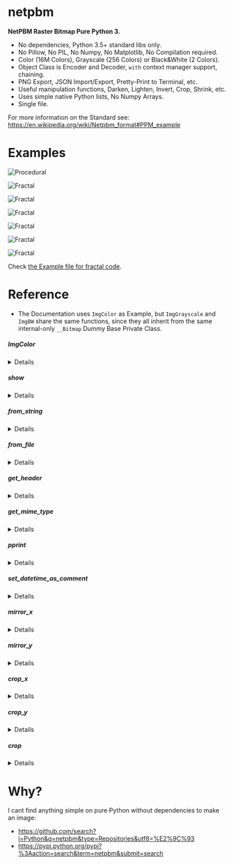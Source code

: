 
# netpbm

**NetPBM Raster Bitmap Pure Python 3.**

- No dependencies, Python 3.5+ standard libs only.
- No Pillow, No PIL, No Numpy, No Matplotlib, No Compilation required.
- Color (16M Colors), Grayscale (256 Colors) or Black&White (2 Colors).
- Object Class is Encoder and Decoder, `with` context manager support, chaining.
- PNG Export, JSON Import/Export, Pretty-Print to Terminal, etc.
- Useful manipulation functions, Darken, Lighten, Invert, Crop, Shrink, etc.
- Uses simple native Python lists, No Numpy Arrays.
- Single file.

For more information on the Standard see: https://en.wikipedia.org/wiki/Netpbm_format#PPM_example


# Examples

![Procedural](https://raw.githubusercontent.com/juancarlospaco/netpbm/master/example.jpg)

![Fractal](https://raw.githubusercontent.com/juancarlospaco/netpbm/master/fractalito.jpeg)

![Fractal](https://raw.githubusercontent.com/juancarlospaco/netpbm/master/fractalito_Vicsek.jpeg)

![Fractal](https://raw.githubusercontent.com/juancarlospaco/netpbm/master/fractalito_hexaflake.jpg)

![Fractal](https://raw.githubusercontent.com/juancarlospaco/netpbm/master/fractalito_snowflake.jpeg)

![Fractal](https://raw.githubusercontent.com/juancarlospaco/netpbm/master/fractalito_spiral.jpeg)

![Fractal](https://raw.githubusercontent.com/juancarlospaco/netpbm/master/fractalito_tri.jpeg)

Check [the Example file for fractal code](https://github.com/juancarlospaco/netpbm/blob/master/example_fractals.py).


# Reference


- The Documentation uses `ImgColor` as Example, but `ImgGrayscale` and `ImgBW` share the same functions, since they all inherit from the same internal-only `__Bitmap` Dummy Base Private Class.


##### ImgColor
<details>

`netpbm.ImgColor(width: int, height: int, bitmap: list, bg: int=0, comment: str="")`

**Description:** Make an Image object.

**Arguments:**
- `width` Width of Image, required, integer type.
- `height` Height of Image, required, integer type.
- `bitmap` A List of Lists with RGB values `[ [(R,G,B), ... ], ... ]` eg.`[ [(255,0,128), (10,0,250),], ]`, optional, a Blank image will be created if not provided, list type.
- `bg` Default Background color, optional, a Blank Background image will be used if not provided, list type.
- `comment` Comment for Image, optional, an Empty string comment image will be used if not provided, string type.

**Keyword Arguments:** None.

**Returns:** `ImgColor` object, a Color Image.

**Source Code file:** https://github.com/juancarlospaco/anglerfish/blob/master/anglerfish/netpbm.py

| State              | OS          | Description |
| ------------------ |:-----------:| -----------:|
| :white_check_mark: | **Linux**   | Works Ok    |
| :white_check_mark: | **Os X**    | Works Ok    |
| :white_check_mark: | **Windows** | Works Ok    |

**Usage Example:**

```python
>>> from netpbm import ImgColor
>>> ImgColor(10, 10)
```
</details>



##### show
<details>

`netpbm.ImgColor.show()`

**Description:** Opens Image with browser or default program, auto-converts to PNG.

**Arguments:** None.

**Keyword Arguments:** None.

**Returns:** None.

**Source Code file:** https://github.com/juancarlospaco/anglerfish/blob/master/anglerfish/netpbm.py

| State              | OS          | Description |
| ------------------ |:-----------:| -----------:|
| :white_check_mark: | **Linux**   | Works Ok    |
| :white_check_mark: | **Os X**    | Works Ok    |
| :white_check_mark: | **Windows** | Works Ok    |

**Usage Example:**

```python
>>> from netpbm import ImgColor
>>> image = ImgColor(10, 10)
>>> image.show()
```
</details>



##### from_string
<details>

`netpbm.ImgColor.from_string(stringy: str)`

**Description:** Get Bitmap data from a string.
This first get contents as a UTF-8 string, removes all empty lines, strips the string,
gets Header data using a Regex, which includes Height of Bitmap,
then it slices lines from string from bottom to top according to Height, that gives the Bitmap data from the string slice,
make all strings to integers and sets them as Bitmap, returns that Bitmap.

**Arguments:**
- `stringy` A string with a valid image file, required, string type.

**Keyword Arguments:** None.

**Returns:** A Bitmap, a list of lists.

**Source Code file:** https://github.com/juancarlospaco/anglerfish/blob/master/anglerfish/netpbm.py

| State              | OS          | Description |
| ------------------ |:-----------:| -----------:|
| :white_check_mark: | **Linux**   | Works Ok    |
| :white_check_mark: | **Os X**    | Works Ok    |
| :white_check_mark: | **Windows** | Works Ok    |

**Usage Example:**

```python
>>> from netpbm import ImgColor
>>> image= ImgColor(10, 10)
>>> image.from_string(open("image.ppm").read())
```
</details>



##### from_file
<details>

`netpbm.ImgColor.from_file(filepath: str)`

**Description:** Get Bitmap data from an existent valid file path string.
Internally is a shortcut to `netpbm.ImgColor.from_string()` that opens and reads the file.

**Arguments:**
- `filepath` A string with an existent valid image file path, required, string type.

**Keyword Arguments:** None.

**Returns:** A Bitmap, a list of lists.

**Source Code file:** https://github.com/juancarlospaco/anglerfish/blob/master/anglerfish/netpbm.py

| State              | OS          | Description |
| ------------------ |:-----------:| -----------:|
| :white_check_mark: | **Linux**   | Works Ok    |
| :white_check_mark: | **Os X**    | Works Ok    |
| :white_check_mark: | **Windows** | Works Ok    |

**Usage Example:**

```python
>>> from netpbm import ImgColor
>>> image= ImgColor(10, 10)
>>> image.from_file("image.ppm")
```
</details>



##### get_header
<details>

`netpbm.ImgColor.get_header(data_str: str)`

**Description:** Get Header data using a Regex from an string.
Sets Header. Returns Header.

**Arguments:**
- `data_str` A string with an valid image file contents, required, string type.

**Keyword Arguments:** None.

**Returns:** A Header, one of `P1`, `P2`, `P3`, string type.

**Source Code file:** https://github.com/juancarlospaco/anglerfish/blob/master/anglerfish/netpbm.py

| State              | OS          | Description |
| ------------------ |:-----------:| -----------:|
| :white_check_mark: | **Linux**   | Works Ok    |
| :white_check_mark: | **Os X**    | Works Ok    |
| :white_check_mark: | **Windows** | Works Ok    |

**Usage Example:**

```python
>>> from netpbm import ImgColor
>>> image= ImgColor(10, 10)
>>> image.get_header(open("image.ppm").read())
```
</details>



##### get_mime_type
<details>

`netpbm.ImgColor.get_mime_type()`

**Description:** Get the mime type of the current image format as 'type/subtype'.

**Arguments:** None.

**Keyword Arguments:** None.

**Returns:** A MIME Type, string type.

**Source Code file:** https://github.com/juancarlospaco/anglerfish/blob/master/anglerfish/netpbm.py

| State              | OS          | Description |
| ------------------ |:-----------:| -----------:|
| :white_check_mark: | **Linux**   | Works Ok    |
| :white_check_mark: | **Os X**    | Works Ok    |
| :white_check_mark: | **Windows** | Works Ok    |

**Usage Example:**

```python
>>> from netpbm import ImgColor
>>> image= ImgColor(10, 10)
>>> image.get_mime_type()
```
</details>



##### pprint
<details>

`netpbm.ImgColor.pprint()`

**Description:** Pretty Print to standard output the bitmap data matrix, a list of lists, using standard libs `pprint`.

**Arguments:** None.

**Keyword Arguments:** None.

**Returns:** None.

**Source Code file:** https://github.com/juancarlospaco/anglerfish/blob/master/anglerfish/netpbm.py

| State              | OS          | Description |
| ------------------ |:-----------:| -----------:|
| :white_check_mark: | **Linux**   | Works Ok    |
| :white_check_mark: | **Os X**    | Works Ok    |
| :white_check_mark: | **Windows** | Works Ok    |

**Usage Example:**

```python
>>> from netpbm import ImgColor
>>> image= ImgColor(10, 10)
>>> image.pprint()
```
</details>



##### set_datetime_as_comment
<details>

`netpbm.ImgColor.set_datetime_as_comment()`

**Description:** Set actual date and time UTC-aware ISO-Format as the comment.

**Arguments:** None.

**Keyword Arguments:** None.

**Returns:** None.

**Source Code file:** https://github.com/juancarlospaco/anglerfish/blob/master/anglerfish/netpbm.py

| State              | OS          | Description |
| ------------------ |:-----------:| -----------:|
| :white_check_mark: | **Linux**   | Works Ok    |
| :white_check_mark: | **Os X**    | Works Ok    |
| :white_check_mark: | **Windows** | Works Ok    |

**Usage Example:**

```python
>>> from netpbm import ImgColor
>>> image= ImgColor(10, 10)
>>> image.set_datetime_as_comment()
```
</details>



##### mirror_x
<details>

`netpbm.ImgColor.mirror_x()`

**Description:** Mirror image Horizontally.

**Arguments:** None.

**Keyword Arguments:** None.

**Returns:** None.

**Source Code file:** https://github.com/juancarlospaco/anglerfish/blob/master/anglerfish/netpbm.py

| State              | OS          | Description |
| ------------------ |:-----------:| -----------:|
| :white_check_mark: | **Linux**   | Works Ok    |
| :white_check_mark: | **Os X**    | Works Ok    |
| :white_check_mark: | **Windows** | Works Ok    |

**Usage Example:**

```python
>>> from netpbm import ImgColor
>>> image= ImgColor(10, 10)
>>> image.mirror_x()
```
</details>



##### mirror_y
<details>

`netpbm.ImgColor.mirror_y()`

**Description:** Mirror image Vertically.

**Arguments:** None.

**Keyword Arguments:** None.

**Returns:** None.

**Source Code file:** https://github.com/juancarlospaco/anglerfish/blob/master/anglerfish/netpbm.py

| State              | OS          | Description |
| ------------------ |:-----------:| -----------:|
| :white_check_mark: | **Linux**   | Works Ok    |
| :white_check_mark: | **Os X**    | Works Ok    |
| :white_check_mark: | **Windows** | Works Ok    |

**Usage Example:**

```python
>>> from netpbm import ImgColor
>>> image= ImgColor(10, 10)
>>> image.mirror_y()
```
</details>



##### crop_x
<details>

`netpbm.ImgColor.crop_x(x: int)`

**Description:** Crop image Horizontally, crops from right-bottom, only can reduce size.

**Arguments:**
- `x` New Width for the Image, required, integer type.

**Keyword Arguments:** None.

**Returns:** None.

**Source Code file:** https://github.com/juancarlospaco/anglerfish/blob/master/anglerfish/netpbm.py

| State              | OS          | Description |
| ------------------ |:-----------:| -----------:|
| :white_check_mark: | **Linux**   | Works Ok    |
| :white_check_mark: | **Os X**    | Works Ok    |
| :white_check_mark: | **Windows** | Works Ok    |

**Usage Example:**

```python
>>> from netpbm import ImgColor
>>> image= ImgColor(10, 10)
>>> image.crop_x(5)
```
</details>



##### crop_y
<details>

`netpbm.ImgColor.crop_y(y: int)`

**Description:** Crop image Vertically, crops from right-bottom, only can reduce size.

**Arguments:**
- `y` New Height for the Image, required, integer type.

**Keyword Arguments:** None.

**Returns:** None.

**Source Code file:** https://github.com/juancarlospaco/anglerfish/blob/master/anglerfish/netpbm.py

| State              | OS          | Description |
| ------------------ |:-----------:| -----------:|
| :white_check_mark: | **Linux**   | Works Ok    |
| :white_check_mark: | **Os X**    | Works Ok    |
| :white_check_mark: | **Windows** | Works Ok    |

**Usage Example:**

```python
>>> from netpbm import ImgColor
>>> image= ImgColor(10, 10)
>>> image.crop_y(6)
```
</details>



##### crop
<details>

`netpbm.ImgColor.crop(x: int, y: int)`

**Description:** Crop image Horizontally and Vertically, crops from right-bottom, only can reduce size.
Internally is a shortcut to `crop_x()` and `crop_y()`.

**Arguments:**
- `x` New Width for the Image, required, integer type.
- `y` New Height for the Image, required, integer type.

**Keyword Arguments:** None.

**Returns:** None.

**Source Code file:** https://github.com/juancarlospaco/anglerfish/blob/master/anglerfish/netpbm.py

| State              | OS          | Description |
| ------------------ |:-----------:| -----------:|
| :white_check_mark: | **Linux**   | Works Ok    |
| :white_check_mark: | **Os X**    | Works Ok    |
| :white_check_mark: | **Windows** | Works Ok    |

**Usage Example:**

```python
>>> from netpbm import ImgColor
>>> image= ImgColor(10, 10)
>>> image.crop(6, 6)
```
</details>






# Why?

I cant find anything simple on pure Python without dependencies to make an image:
- https://github.com/search?l=Python&q=netpbm&type=Repositories&utf8=%E2%9C%93
- https://pypi.python.org/pypi?%3Aaction=search&term=netpbm&submit=search
